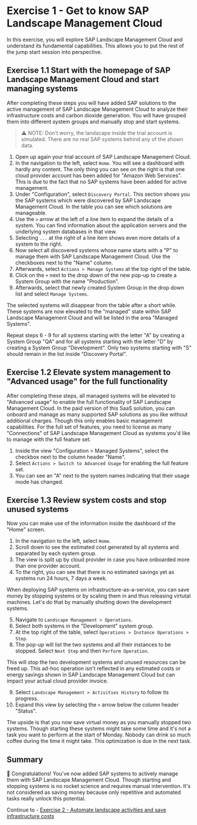 # Exercise 1 - Get to know SAP Landscape Management Cloud

In this exercise, you will explore SAP Landscape Management Cloud and understand its fundamental capabilities. This allows you to put the rest of the jump start session into perspective.

## Exercise 1.1 Start with the homepage of SAP Landscape Management Cloud and start managing systems

After completing these steps you will have added SAP solutions to the active management of SAP Landscape Management Cloud to analyze their infrastructure costs and carbon dioxide generation. You will have grouped them into different system groups and manually stop and start systems.

> ⚠ NOTE: Don't worry, the landscape inside the trial account is simulated. There are no real SAP systems behind any of the shown data.

1. Open up again your trial account of SAP Landscape Management Cloud.
2. In the navigation to the left, select `Home`. You will see a dashboard with hardly any content. The only thing you can see on the right is that one cloud provider account has been added for "Amazon Web Services". This is due to the fact that no SAP systems have been added for active management.
3. Under "Configuration", select `Discovery Portal`. This section shows you the SAP systems which were discovered by SAP Landscape Management Cloud. In the table you can see which solutions are manageable. 
4. Use the `>` arrow at the left of a line item to expand the details of a system. You can find information about the application servers and the underlying system databases in that view. 
5. Selecting `...` at the right of a line item shows even more details of a system to the right.
6. Now select all discovered systems whose name starts with a "P" to manage them with SAP Landscape Management Cloud. Use the checkboxes next to the "Name" column.  
7. Afterwards, select `Actions > Manage Systems` at the top right of the table.
8. Click on the `+` next to the drop down of the new pop-up to create a System Group with the name "Production".
9. Afterwards, select that newly created System Group in the drop down list and select `Manage Systems`.

The selected systems will disappear from the table after a short while. These systems are now elevated to the "managed" state within SAP Landscape Management Cloud and will be listed in the area "Managed Systems". 

Repeat steps 6 - 9 for all systems starting with the letter "A" by creating a System Group "QA" and for all systems starting with the letter "D" by creating a System Group "Development". Only two systems starting with "S" should remain in the list inside "Discovery Portal". 

## Exercise 1.2 Elevate system management to "Advanced usage" for the full functionality

After completing these steps, all managed systems will be elevated to "Advanced usage" to enable the full functionality of SAP Landscape Management Cloud. In the paid version of this SaaS solution, you can onboard and manage as many supported SAP solutions as you like without additional charges. Though this only enables basic management capabilities. For the full set of features, you need to license as many "Connections" of SAP Landscape Management Cloud as systems you'd like to manage with the full feature set. 

1. Inside the view "Configuration > Managed Systems", select the checkbox next to the column header "Name".
2. Select `Actions > Switch to Advanced Usage` for enabling the full feature set.
3. You can see an "A" next to the system names indicating that their usage mode has changed. 

## Exercise 1.3 Review system costs and stop unused systems

Now you can make use of the information inside the dashboard of the "Home" screen.

1. In the navigation to the left, select `Home`.
2. Scroll down to see the estimated cost generated by all systems and separated by each system group.
3. The view is split up by cloud provider in case you have onboarded more than one provider account. 
4. To the right, you can see that there is no estimated savings yet as systems run 24 hours, 7 days a week. 

When deploying SAP systems on infrastructure-as-a-service, you can save money by stopping systems or by scaling them in and thus releasing virtutal machines. Let's do that by manually shutting down the development systems.

5. Navigate to `Landscape Management > Operations`. 
6. Select both systems in the "Development" system group.
7. At the top right of the table, select `Operations > Instance Operations > Stop`.
8. The pop-up will list the two systems and all their instances to be stopped. Select `Next Step` and then `Perform Operation`.

This will stop the two development systems and unused resources can be freed up. This ad-hoc operation isn't reflected in any estimated costs or energy savings shown in SAP Landscape Management Cloud but can impact your actual cloud provider invoice.

9. Select `Landscape Management > Activities History` to follow its progress. 
10. Expand this view by selecting the `>` arrow below the column header "Status".

The upside is that you now save virtual money as you manually stopped two systems. Though starting these systems might take some time and it's not a task you want to perform at the start of Monday. Nobody can drink so much coffee during the time it might take. This optimization is due in the next task.

## Summary

🎉 Congratulations! You've now added SAP systems to actively manage them with SAP Landscape Management Cloud. Though starting and stopping systems is no rocket science and requires manual intervention. It's not considered as saving money because only repetitive and automated tasks really unlock this potential.

Continue to - [Exercise 2 - Automate landscape activities and save infrastructure costs](../ex2/README.md)

